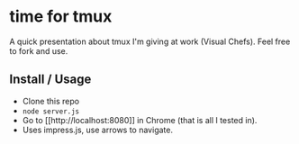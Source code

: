# time for tmux

A quick presentation about tmux I'm giving at work (Visual Chefs).  Feel free to fork and use.

## Install / Usage

-  Clone this repo
-  `node server.js`
-  Go to [[http://localhost:8080]] in Chrome (that is all I tested in).
-  Uses impress.js, use arrows to navigate.
